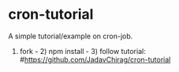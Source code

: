 # cron-tutorial
 A simple tutorial/example on cron-job.
 1) fork - 2) npm install - 3) 
 follow tutorial: #https://github.com/JadavChirag/cron-tutorial
